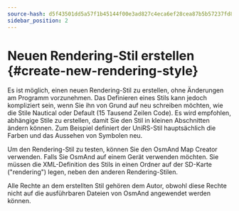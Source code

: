 ```yaml
---
source-hash: d5f43501dd5a57f1b45144f00e3ad827c4eca6ef28cea87b5b57237fd810cbe5
sidebar_position: 2
---
```


# Neuen Rendering-Stil erstellen {#create-new-rendering-style}

Es ist möglich, einen neuen Rendering-Stil zu erstellen, ohne Änderungen am Programm vorzunehmen. Das Definieren eines Stils kann jedoch kompliziert sein, wenn Sie ihn von Grund auf neu schreiben möchten, wie die Stile Nautical oder Default (15 Tausend Zeilen Code). Es wird empfohlen, abhängige Stile zu erstellen, damit Sie den Stil in kleinen Abschnitten ändern können. Zum Beispiel definiert der UniRS-Stil hauptsächlich die Farben und das Aussehen von Symbolen neu.

Um den Rendering-Stil zu testen, können Sie den OsmAnd Map Creator verwenden. Falls Sie OsmAnd auf einem Gerät verwenden möchten. Sie müssen die XML-Definition des Stils in einen Ordner auf der SD-Karte ("rendering") legen, neben den anderen Rendering-Stilen.

Alle Rechte an dem erstellten Stil gehören dem Autor, obwohl diese Rechte nicht auf die ausführbaren Dateien von OsmAnd angewendet werden können.